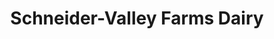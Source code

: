 ---
title: "Schneider-Valley Farms Dairy"
url: /state-college/schneider-valley-farms-dairy/
shop: dairy
---